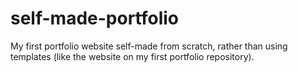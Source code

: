 # self-made-portfolio
My first portfolio website self-made from scratch, rather than using templates (like the website on my first portfolio repository). 
